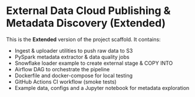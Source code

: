 # External Data Cloud Publishing & Metadata Discovery (Extended)

This is the **Extended** version of the project scaffold. It contains:
- Ingest & uploader utilities to push raw data to S3
- PySpark metadata extractor & data quality jobs
- Snowflake loader example to create external stage & COPY INTO
- Airflow DAG to orchestrate the pipeline
- Dockerfile and docker-compose for local testing
- GitHub Actions CI workflow (smoke tests)
- Example data, configs and a Jupyter notebook for metadata exploration


